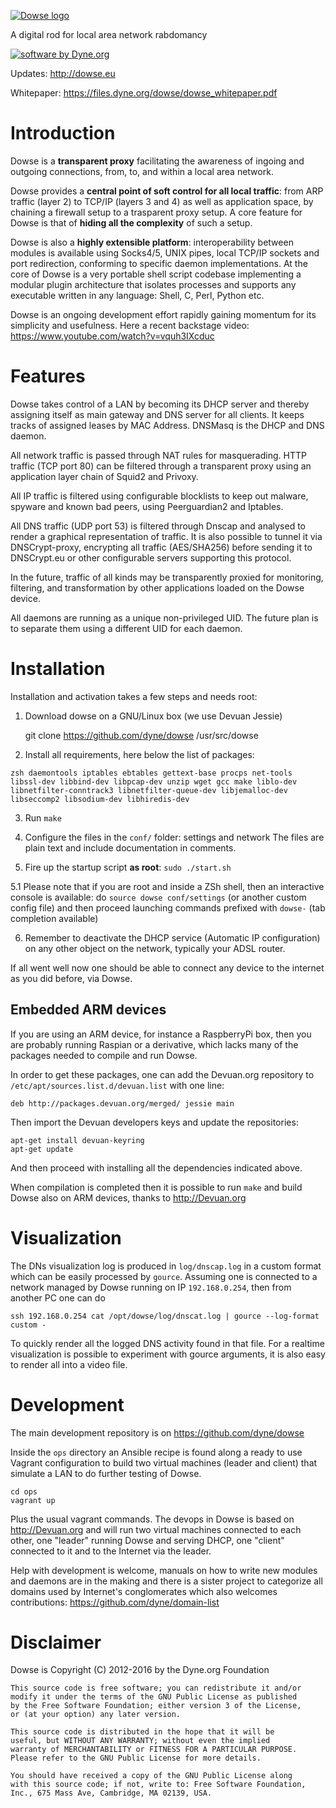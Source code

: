 [![Dowse logo](http://dowse.equipment/dowse-logo.png)](http://dowse.eu)

A digital rod for local area network rabdomancy

[![software by Dyne.org](https://www.dyne.org/wp-content/uploads/2015/12/software_by_dyne.png)](http://www.dyne.org)

Updates: http://dowse.eu

Whitepaper: https://files.dyne.org/dowse/dowse_whitepaper.pdf

# Introduction

Dowse is a **transparent proxy** facilitating the awareness of ingoing
and outgoing connections, from, to, and within a local area network.

Dowse provides a **central point of soft control for all local
traffic**: from ARP traffic (layer 2) to TCP/IP (layers 3 and 4) as
well as application space, by chaining a firewall setup to a
trasparent proxy setup. A core feature for Dowse is that of **hiding
all the complexity** of such a setup.

Dowse is also a **highly extensible platform**: interoperability
between modules is available using Socks4/5, UNIX pipes, local TCP/IP
sockets and port redirection, conforming to specific daemon
implementations. At the core of Dowse is a very portable shell script
codebase implementing a modular plugin architecture that isolates
processes and supports any executable written in any language: Shell,
C, Perl, Python etc.

Dowse is an ongoing development effort rapidly gaining momentum for
its simplicity and usefulness. Here a recent backstage video:
https://www.youtube.com/watch?v=vquh3IXcduc

# Features

  Dowse takes control of a LAN by becoming its DHCP server and thereby
  assigning itself as main gateway and DNS server for all clients. It
  keeps tracks of assigned leases by MAC Address. DNSMasq is the DHCP
  and DNS daemon.

  All network traffic is passed through NAT rules for masquerading.
  HTTP traffic (TCP port 80) can be filtered through a transparent
  proxy using an application layer chain of Squid2 and Privoxy.

  All IP traffic is filtered using configurable blocklists to keep out
  malware, spyware and known bad peers, using Peerguardian2 and Iptables.

  All DNS traffic (UDP port 53) is filtered through Dnscap and
  analysed to render a graphical representation of traffic. It is also
  possible to tunnel it via DNSCrypt-proxy, encrypting all traffic
  (AES/SHA256) before sending it to DNSCrypt.eu or other configurable
  servers supporting this protocol.

  In the future, traffic of all kinds may be transparently proxied for
  monitoring, filtering, and transformation by other applications
  loaded on the Dowse device.

  All daemons are running as a unique non-privileged UID. The future
  plan is to separate them using a different UID for each daemon.

# Installation

Installation and activation takes a few steps and needs root:

1. Download dowse on a GNU/Linux box (we use Devuan Jessie)

	git clone https://github.com/dyne/dowse /usr/src/dowse

2. Install all requirements, here below the list of packages:

```
zsh daemontools iptables ebtables gettext-base procps net-tools
libssl-dev libbind-dev libpcap-dev unzip wget gcc make liblo-dev
libnetfilter-conntrack3 libnetfilter-queue-dev libjemalloc-dev
libseccomp2 libsodium-dev libhiredis-dev
```

3. Run `make`

4. Configure the files in the `conf/` folder: settings and network
   The files are plain text and include documentation in comments.

5. Fire up the startup script **as root**: `sudo ./start.sh`

5.1 Please note that if you are root and inside a ZSh shell, then an
   interactive console is available: do `source dowse conf/settings`
   (or another custom config file) and then proceed launching commands
   prefixed with `dowse-` (tab completion available)

6. Remember to deactivate the DHCP service (Automatic IP
   configuration) on any other object on the network, typically your
   ADSL router.

If all went well now one should be able to connect any device to the
internet as you did before, via Dowse.

## Embedded ARM devices

If you are using an ARM device, for instance a RaspberryPi box, then
you are probably running Raspian or a derivative, which lacks many of
the packages needed to compile and run Dowse.

In order to get these packages, one can add the Devuan.org repository
to `/etc/apt/sources.list.d/devuan.list` with one line:

```
deb http://packages.devuan.org/merged/ jessie main
```

Then import the Devuan developers keys and update the repositories:

```
apt-get install devuan-keyring
apt-get update
```

And then proceed with installing all the dependencies indicated above.

When compilation is completed then it is possible to run `make` and
build Dowse also on ARM devices, thanks to http://Devuan.org

# Visualization

The DNs visualization log is produced in `log/dnscap.log` in a custom
format which can be easily processed by `gource`. Assuming one is
connected to a network managed by Dowse running on IP `192.168.0.254`,
then from another PC one can do

```
ssh 192.168.0.254 cat /opt/dowse/log/dnscat.log | gource --log-format custom -
```

To quickly render all the logged DNS activity found in that file. For
a realtime visualization is possible to experiment with gource
arguments, it is also easy to render all into a video file.

# Development

The main development repository is on https://github.com/dyne/dowse

Inside the `ops` directory an Ansible recipe is found along a ready to
use Vagrant configuration to build two virtual machines (leader and
client) that simulate a LAN to do further testing of Dowse.

```
cd ops
vagrant up
```

Plus the usual vagrant commands. The devops in Dowse is based on
http://Devuan.org and will run two virtual machines connected to each
other, one "leader" running Dowse and serving DHCP, one "client"
connected to it and to the Internet via the leader.

Help with development is welcome, manuals on how to write new modules
and daemons are in the making and there is a sister project to
categorize all domains used by Internet's conglomerates which also
welcomes contributions: https://github.com/dyne/domain-list

# Disclaimer

Dowse is Copyright (C) 2012-2016 by the Dyne.org Foundation

	This source code is free software; you can redistribute it and/or
	modify it under the terms of the GNU Public License as published
	by the Free Software Foundation; either version 3 of the License,
	or (at your option) any later version.

	This source code is distributed in the hope that it will be
	useful, but WITHOUT ANY WARRANTY; without even the implied
	warranty of MERCHANTABILITY or FITNESS FOR A PARTICULAR PURPOSE.
	Please refer to the GNU Public License for more details.

	You should have received a copy of the GNU Public License along
	with this source code; if not, write to: Free Software Foundation,
	Inc., 675 Mass Ave, Cambridge, MA 02139, USA.
